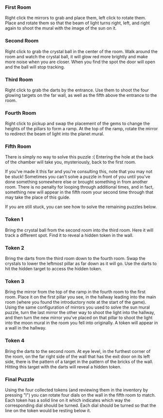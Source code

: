 ### First Room

Right click the mirrors to grab and place them, left click to rotate them. Place and rotate them so that the beam of light turns right, left, and right again to shoot the mural with the image of the sun on it.

### Second Room

Right click to grab the crystal ball in the center of the room. Walk around the room and watch the crystal ball, it will glow red more brightly and make more noise when you are closer. When you find the spot the door will open and the ball will stop tracking.

### Third Room

Right click to grab the darts by the entrance. Use them to shoot the four glowing targets on the far wall, as well as the fifth above the entrance to the room.

### Fourth Room

Right click to pickup and swap the placement of the gems to change the heights of the pillars to form a ramp. At the top of the ramp, rotate the mirror to redirect the beam of light into the planet mural.

### Fifth Room

There is simply no way to solve this puzzle :( Entering the hole at the back of the chamber will take you, mysteriously, back to the first room.

If you've made it this far and you're consulting this, note that you may not be stuck! Sometimes you can't solve a puzzle in front of you until you've done something somewhere else or brought something in from another room. There is no penalty for looping through additional times, and in fact, something new will appear in the fifth room your second time through that may take the place of this guide.

If you are still stuck, you can see how to solve the remaining puzzles below.
### Token 1

Bring the crystal ball from the second room into the third room. Here it will track a different spot. Find it to reveal a hidden token in the wall.

### Token 2

Bring the darts from the third room down to the fourth room. Swap the crystals to lower the leftmost pillar as far down as it will go. Use the darts to hit the hidden target to access the hidden token.

### Token 3

Bring the mirror from the top of the ramp in the fourth room to the first room. Place it on the first pillar you see, in the hallway leading into the main room (where you found the introductory note at the start of the game). Using the same configuration of mirrors you used to solve the sun mural puzzle, turn the last mirror the other way to shoot the light into the hallway, and then turn the new mirror you've placed on that pillar to shoot the light into the moon mural in the room you fell into originally. A token will appear in a wall in the hallway.

### Token 4

Bring the darts to the second room. At eye level, in the furthest corner of the room, on the far right side of the wall that has the exit door on its left side, there is the pattern of a target in the pattern of the bricks of the wall. Hitting this target with the darts will reveal a hidden token.

### Final Puzzle

Using the four collected tokens (and reviewing them in the inventory by pressing "I") you can rotate four dials on the wall in the fifth room to match. Each token has a solid line on it which indicates which way the corresponding dial should be turned. Each dial should be turned so that the line on the token would be resting below it.